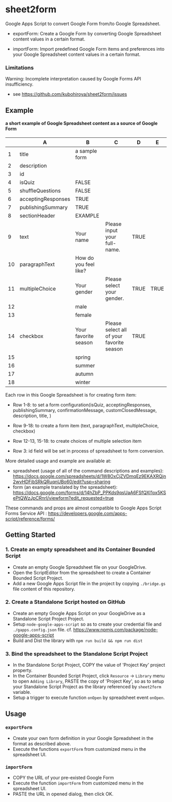 # sheet2form

Google Apps Script to convert Google Form from/to Google Spreadsheet.

* exportForm: 
   Create a Google Form by converting Google Spreadsheet content values in a certain format.
   
* importForm:
   Import predefined Google Form items and preferences into your Google Spreadsheet content values in a certain format.
  
### Limitations

Warning: Incomplete interpretation caused by Google Forms API insufficiency.

 * see https://github.com/kubohiroya/sheet2form/issues
 
## Example

#### a short example of Google Spreadsheet content as a source of Google Form
 
 | | A | B | C | D | E |
 |---|---|---|---|---|---|
 |1|title| a sample form | | | 
 |2|description||||
 |3|id||||
 |4|isQuiz|FALSE|||
 |5|shuffleQuestions|FALSE|||
 |6|acceptingResponses|TRUE|||
 |7|publishingSummary|TRUE|||
 |8|sectionHeader| EXAMPLE |||
 |9|text| Your name | Please input your full-name. | TRUE | |
 |10|paragraphText| How do you feel like? |  |  | |
 |11|multipleChoice | Your gender | Please select your gender.| TRUE | TRUE |
 |12| | male | | |
 |13| | female | | |
 |14|checkbox| Your favorite season| Please select all of your favorite season|TRUE||
 |15| | spring | | |
 |16| | summer | | |
 |17| | autumn | | |
 |18| | winter | | |
  
Each row in this Google Spreadsheet is for creating form item:
 * Row 1-8: to set a form configuration(isQuiz, acceptingResponses, publishingSummary, confirmationMessage, customClosedMessage, description, title, )
 * Row 9-18: to create a form item (text, paragraphText, multipleChoice, checkbox)
 * Row 12-13, 15-18: to create choices of multiple selection item
 
 * Row 3: id field will be set in process of spreadsheet to form conversion.
 
More detailed usage and example are available at:
  
 * spreadsheet (usage of all of the command descriptions and examples): 
    https://docs.google.com/spreadsheets/d/1W8OxCjZVDmqEz9EKAXRQjn2wvHDFibSRkQRuqnUBo60/edit?usp=sharing
 * form (an example translated by the spreadsheet): 
    https://docs.google.com/forms/d/14hZbP_PPKds9qsUaA6FSfQXI1ox5KSePtQWzJpCRnrI/viewform?edit_requested=true

 These commands and props are almost compatible to Google Apps Script Forms Service API
: https://developers.google.com/apps-script/reference/forms/

## Getting Started

### 1. Create an empty spreadsheet and its Container Bounded Script

* Create an empty Google Spreadsheet file on your GoogleDrive.
* Open the ScriptEditor from the spreadsheet to create a Container Bounded Script Project.
* Add a new Google Apps Script file in the project by copying `./bridge.gs` file content of this repository.

### 2. Create a Standalone Script hosted on GitHub

* Create an empty Google Apps Script on your GoogleDrive as a Standalone Script Project Project.
* Setup `node-google-apps-script` so as to create your credential file and `./gapps.config.json` file.
  cf. https://www.npmjs.com/package/node-google-apps-script
* Build and Dist the library with `npm run build && npm run dist` 

### 3. Bind the spreadsheet to the Standalone Script Project
* In the Standalone Script Project, COPY the value of 'Project Key' project property.
* In the Container Bounded Script Project, click `Resource` -> `Library` menu to open `Adding Library`, 
 PASTE the copy of 'Project Key', so as to setup your Standalone Script Project as the library referenced by `sheet2form` variable. 
* Setup a trigger to execute function `onOpen` by spreadsheet event `onOpen`.

## Usage 
### `exportForm` 
 * Create your own form definition in your Google Spreadsheet in the format as described above.
 * Execute the functions `exportForm` from customized menu in the spreadsheet UI.

### `importForm`
* COPY the URL of your pre-existed Google Form
* Execute the function `importForm` from customized menu in the spreadsheet UI.
* PASTE the URL in opened dialog, then click OK.
